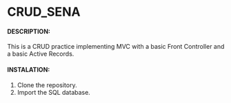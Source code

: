 # CRUD_SENA

#### DESCRIPTION:

This is a CRUD practice implementing MVC with a basic Front Controller and a basic Active Records.

#### INSTALATION:

1) Clone the repository.
2) Import the SQL database.
